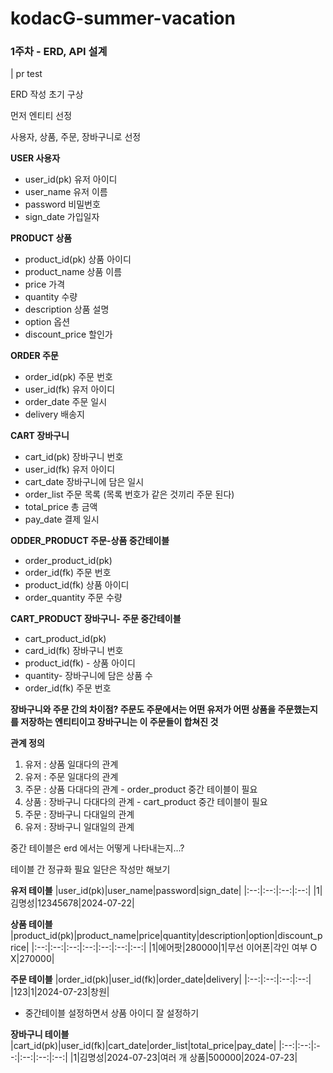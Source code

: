 # kodacG-summer-vacation

### 1주차 - ERD, API 설계
| pr test

ERD 작성 초기 구상

먼저 엔티티 선정

사용자, 상품, 주문, 장바구니로 선정 

 **USER 사용자**
- user_id(pk) 유저 아이디
- user_name   유저 이름
- password    비밀번호
- sign_date   가입일자
  
**PRODUCT 상품**
- product_id(pk) 상품 아이디
- product_name 상품 이름 
- price            가격
- quantity         수량
- description      상품 설명
- option           옵션
- discount_price   할인가

  
 **ORDER 주문**
- order_id(pk)     주문 번호
- user_id(fk)       유저 아이디
- order_date        주문 일시
- delivery         배송지
  
 **CART 장바구니**
- cart_id(pk)    장바구니 번호
- user_id(fk)     유저 아이디
- cart_date       장바구니에 담은 일시
- order_list      주문 목록 (목록 번호가 같은 것끼리 주문 된다)
- total_price     총 금액
- pay_date        결제 일시

**ODDER_PRODUCT 주문-상품 중간테이블**
- order_product_id(pk)
- order_id(fk) 주문 번호
- product_id(fk) 상품 아이디
- order_quantity 주문 수량

**CART_PRODUCT 장바구니- 주문 중간테이블**
- cart_product_id(pk)
- card_id(fk) 장바구니 번호
- product_id(fk) - 상품 아이디
- quantity- 장바구니에 담은 상품 수
- order_id(fk) 주문 번호


**장바구니와 주문 간의 차이점? 주문도 주문에서는 어떤 유저가 어떤 상품을 주문했는지를 저장하는 엔티티이고 장바구니는 이 주문들이 합쳐진 것**

**관계 정의** 

1. 유저 : 상품     일대다의 관계 
2. 유저 : 주문     일대다의 관계
3. 주문 : 상품     다대다의 관계 - order_product 중간 테이블이 필요
4. 상품 : 장바구니 다대다의 관계 - cart_product 중간 테이블이 필요
5. 주문 : 장바구니 다대일의 관계 
6. 유저 : 장바구니 일대일의 관계

중간 테이블은 erd 에서는 어떻게 나타내는지...?

테이블 간 정규화 필요 일단은 작성만 해보기 



**유저 테이블**
|user_id(pk)|user_name|password|sign_date|
|:--:|:--:|:--:|:--:|
|1|김명성|12345678|2024-07-22|

**상품 테이블**
|product_id(pk)|product_name|price|quantity|description|option|discount_price|
|:--:|:--:|:--:|:--:|:--:|:--:|:--:|
|1|에어팟|280000|1|무선 이어폰|각인 여부 O X|270000|

**주문 테이블**
|order_id(pk)|user_id(fk)|order_date|delivery|
|:--:|:--:|:--:|:--:|
|123|1|2024-07-23|창원|

- 중간테이블 설정하면서 상품 아이디 잘 설정하기

**장바구니 테이블**
|cart_id(pk)|user_id(fk)|cart_date|order_list|total_price|pay_date|
|:--:|:--:|:--:|:--:|:--:|:--:|
|1|김명성|2024-07-23|여러 개 상품|500000|2024-07-23|



  
  
